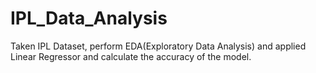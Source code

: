 # IPL_Data_Analysis

Taken IPL Dataset, perform EDA(Exploratory Data Analysis) and applied Linear Regressor and calculate the accuracy of the model.

